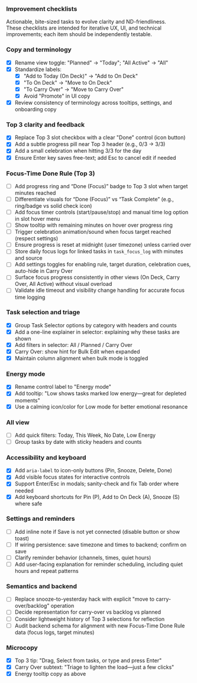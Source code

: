 ### Improvement checklists

Actionable, bite-sized tasks to evolve clarity and ND-friendliness.  
These checklists are intended for iterative UX, UI, and technical improvements; each item should be independently testable.

### Copy and terminology

- [x] Rename view toggle: "Planned" → "Today"; "All Active" → "All"
- [x] Standardize labels:
  - [x] "Add to Today (On Deck)" → "Add to On Deck"
  - [x] "To On Deck" → "Move to On Deck"
  - [x] "To Carry Over" → "Move to Carry Over"
  - [x] Avoid "Promote" in UI copy
- [x] Review consistency of terminology across tooltips, settings, and onboarding copy

### Top 3 clarity and feedback

- [x] Replace Top 3 slot checkbox with a clear "Done" control (icon button)
- [x] Add a subtle progress pill near Top 3 header (e.g., 0/3 → 3/3)
- [x] Add a small celebration when hitting 3/3 for the day
- [x] Ensure Enter key saves free-text; add Esc to cancel edit if needed

### Focus-Time Done Rule (Top 3)

- [ ] Add progress ring and “Done (Focus)” badge to Top 3 slot when target minutes reached
- [ ] Differentiate visuals for “Done (Focus)” vs “Task Complete” (e.g., ring/badge vs solid check icon)
- [ ] Add focus timer controls (start/pause/stop) and manual time log option in slot hover menu
- [ ] Show tooltip with remaining minutes on hover over progress ring
- [ ] Trigger celebration animation/sound when focus target reached (respect settings)
- [ ] Ensure progress is reset at midnight (user timezone) unless carried over
- [ ] Store daily focus logs for linked tasks in `task_focus_log` with minutes and source
- [ ] Add settings toggles for enabling rule, target duration, celebration cues, auto-hide in Carry Over
- [ ] Surface focus progress consistently in other views (On Deck, Carry Over, All Active) without visual overload
- [ ] Validate idle timeout and visibility change handling for accurate focus time logging

### Task selection and triage

- [x] Group Task Selector options by category with headers and counts
- [x] Add a one-line explainer in selector: explaining why these tasks are shown
- [x] Add filters in selector: All / Planned / Carry Over
- [x] Carry Over: show hint for Bulk Edit when expanded
- [x] Maintain column alignment when bulk mode is toggled

### Energy mode

- [x] Rename control label to "Energy mode"
- [x] Add tooltip: "Low shows tasks marked low energy—great for depleted moments"
- [x] Use a calming icon/color for Low mode for better emotional resonance

### All view

- [ ] Add quick filters: Today, This Week, No Date, Low Energy
- [ ] Group tasks by date with sticky headers and counts

### Accessibility and keyboard

- [x] Add `aria-label` to icon-only buttons (Pin, Snooze, Delete, Done)
- [x] Add visible focus states for interactive controls
- [x] Support Enter/Esc in modals; sanity-check and fix Tab order where needed
- [x] Add keyboard shortcuts for Pin (P), Add to On Deck (A), Snooze (S) where safe

### Settings and reminders

- [ ] Add inline note if Save is not yet connected (disable button or show toast)
- [ ] If wiring persistence: save timezone and times to backend; confirm on save
- [ ] Clarify reminder behavior (channels, times, quiet hours)
- [ ] Add user-facing explanation for reminder scheduling, including quiet hours and repeat patterns

### Semantics and backend

- [ ] Replace snooze-to-yesterday hack with explicit "move to carry-over/backlog" operation
- [ ] Decide representation for carry-over vs backlog vs planned
- [ ] Consider lightweight history of Top 3 selections for reflection
- [ ] Audit backend schema for alignment with new Focus-Time Done Rule data (focus logs, target minutes)

### Microcopy

- [x] Top 3 tip: "Drag, Select from tasks, or type and press Enter"
- [x] Carry Over subtext: "Triage to lighten the load—just a few clicks"
- [x] Energy tooltip copy as above
